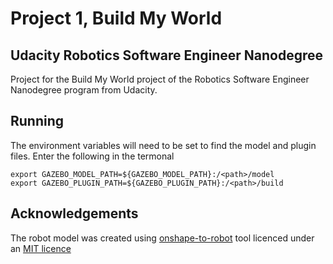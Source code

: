 # Project 1, Build My World
## Udacity Robotics Software Engineer Nanodegree
Project for the Build My World project of the Robotics Software Engineer Nanodegree program from Udacity.

## Running
The environment variables will need to be set to find the model and plugin files. Enter the following in the termonal
```
export GAZEBO_MODEL_PATH=${GAZEBO_MODEL_PATH}:/<path>/model
export GAZEBO_PLUGIN_PATH=${GAZEBO_PLUGIN_PATH}:/<path>/build
```

## Acknowledgements
The robot model was created using [onshape-to-robot](https://github.com/Rhoban/onshape-to-robot) tool licenced under an [MIT licence](https://github.com/Rhoban/onshape-to-robot/blob/master/LICENSE)
